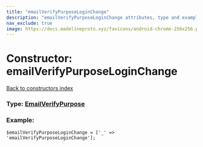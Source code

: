 ```yaml
---
title: "emailVerifyPurposeLoginChange"
description: "emailVerifyPurposeLoginChange attributes, type and example"
nav_exclude: true
image: https://docs.madelineproto.xyz/favicons/android-chrome-256x256.png
---
```

# Constructor: emailVerifyPurposeLoginChange  
[Back to constructors index](/API_docs/constructors/index.html)






### Type: [EmailVerifyPurpose](/API_docs/types/EmailVerifyPurpose.html)


### Example:

```
$emailVerifyPurposeLoginChange = ['_' => 'emailVerifyPurposeLoginChange'];
```  
